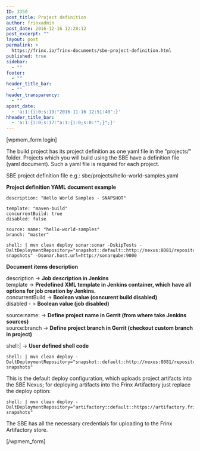 ```yaml
---
ID: 3350
post_title: Project definition
author: frinxadmin
post_date: 2016-12-16 12:28:12
post_excerpt: ""
layout: post
permalink: >
  https://frinx.io/frinx-documents/sbe-project-definition.html
published: true
sidebar:
  - ""
footer:
  - ""
header_title_bar:
  - ""
header_transparency:
  - ""
apost_date:
  - 'a:1:{i:0;s:19:"2016-11-16 12:51:40";}'
hheader_title_bar:
  - 'a:1:{i:0;s:17:"a:1:{i:0;s:0:"";}";}'
---
```

[wpmem_form login]

The build project has its project definition as one yaml file in the "projects/" folder. Projects which you will build using the SBE have a definition file (yaml document). Such a yaml file is required for each project.

SBE project definition file e.g.: sbe/projects/hello-world-samples.yaml

**Project definition YAML document example**

    description: "Hello World Samples - SNAPSHOT"
    
    template: "maven-build"  
    concurrentBuild: true  
    disabled: false
    
    source: name: "hello-world-samples"  
    branch: "master"
    
    shell: | mvn clean deploy sonar:sonar -DskipTests -DaltDeploymentRepository="snapshot::default::http://nexus:8081/repository/local-snapshots" -Dsonar.host.url=http://sonarqube:9000
    

**Document items description**

description -> **Job description in Jenkins**  
template -> **Predefined XML template in Jenkins container, which have all options for job creation by Jenkins.**  
concurrentBuild -> **Boolean value (concurent build disabled)**  
disabled - > **Boolean value (job disabled)**

source:name: -> **Define project name in Gerrit (from where take Jenkins sources)**  
source:branch -> **Define project branch in Gerrit (checkout custom branch in project)**

shell:| -> **User defined shell code**

    shell: | mvn clean deploy -DaltDeploymentRepository="snapshot::default::http://nexus:8081/repository/local-snapshots"
    

This is the default deploy configuration, which uploads project artifacts into the SBE Nexus; for deploying artifacts into the Frinx Artifactory just replace the deploy option:

    shell: | mvn clean deploy -DaltDeploymentRepository="artifactory::default::https://artifactory.frinx.io/artifactory/sb-snapshots"
    

The SBE has all the necessary credentials for uploading to the Frinx Artifactory store.

[/wpmem_form]